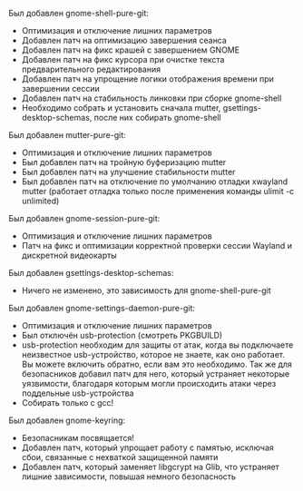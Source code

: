 Был добавлен gnome-shell-pure-git:
- Оптимизация и отключение лишних параметров
- Добавлен патч на оптимизацию завершения сеанса
- Добавлен патч на фикс крашей с завершением GNOME
- Добавлен патч на фикс курсора при очистке текста предварительного редактирования
- Добавлен патч на упрощение логики отображения времени при завершении сессии
- Добавлен патч на стабильность линковки при сборке gnome-shell
- Необходимо собрать и установить сначала mutter, gsettings-desktop-schemas, после них собирать gnome-shell

Был добавлен mutter-pure-git:
- Оптимизация и отключение лишних параметров
- Был добавлен патч на тройную буферизацию mutter
- Был добавлен патч на улучшение стабильности mutter
- Был добавлен патч на отключение по умолчанию отладки xwayland mutter (работает отладка только после применения команды ulimit -c unlimited)

Был добавлен gnome-session-pure-git:
- Оптимизация и отключение лишних параметров
- Патч на фикс и оптимизации корректной проверки сессии Wayland и дискретной видеокарты

Был добавлен gsettings-desktop-schemas:
- Ничего не изменено, это зависимость для gnome-shell-pure-git

Был добавлен gnome-settings-daemon-pure-git:
- Оптимизация и отключение лишних параметров
- Был отключён usb-protection (смотреть PKGBUILD)
- usb-protection необходим для защиты от атак, когда вы подключаете неизвестное usb-устройство, которое не знаете, как оно работает. Вы можете включить обратно, если вам это необходимо. Так же для безопасников добавил патч для него, который устраняет некоторые уязвимости, благодаря которым могли происходить атаки через поддельные usb-устройства
- Собирать только с gcc!

Был добавлен gnome-keyring:
- Безопасникам посвящается!
- Добавлен патч, который упрощает работу с памятью, исключая сбои, связанные с нехваткой защищенной памяти
- Добавлен патч, который заменяет libgcrypt на Glib, что устраняет лишние зависимости, повышая немного безопасность
